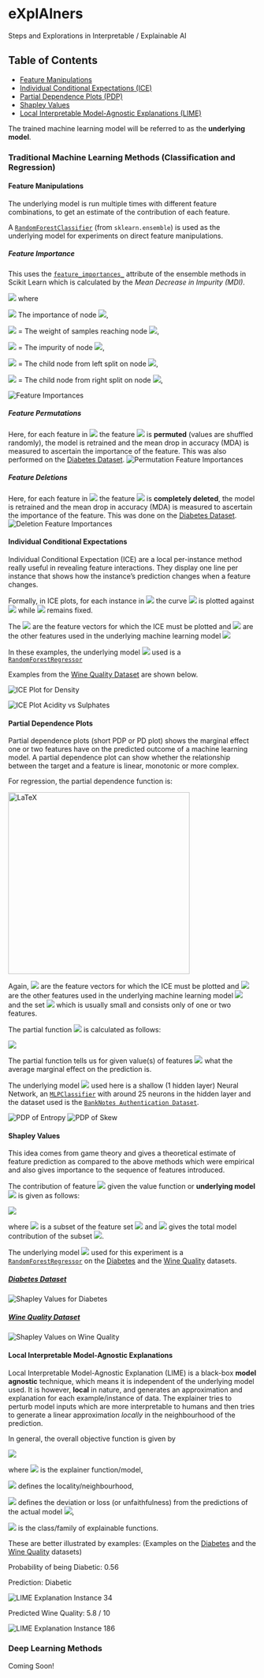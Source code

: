 # eXplAIners
Steps and Explorations in Interpretable / Explainable AI

## Table of Contents
- [Feature Manipulations](#feature-manipulations)
- [Individual Conditional Expectations (ICE)](#individual-conditional-expectations)
- [Partial Dependence Plots (PDP)](#partial-dependence-plots)
- [Shapley Values](#shapley-values)
- [Local Interpretable Model-Agnostic Explanations (LIME)](#local-interpretable-model-agnostic-explanations)

The trained machine learning model will be referred to as the **underlying model**.

### Traditional Machine Learning Methods (Classification and Regression)
#### Feature Manipulations
The underlying model is run multiple times with different feature combinations, to get an estimate of the contribution of each feature.

A [`RandomForestClassifier`](https://scikit-learn.org/stable/modules/generated/sklearn.ensemble.RandomForestClassifier.html) (from `sklearn.ensemble`) is used as the underlying model for experiments on direct feature manipulations.

##### Feature Importance
This uses the [`feature_importances_`](https://scikit-learn.org/stable/auto_examples/ensemble/plot_forest_importances.html) attribute of the ensemble methods in Scikit Learn which is calculated by the _Mean Decrease in Impurity (MDI)_.

<img src="https://render.githubusercontent.com/render/math?math=%24ni_j%20%3D%20w_jC_j%20-%20w_%7Bleft(j)%7DC_%7Bleft(j)%7D%20-%20w_%7Bright(j)%7DC_%7Bright(j)%7D%24">  where

<img src="https://render.githubusercontent.com/render/math?math=%24ni_j%20%3D%20%24"> The importance of node <img src="https://render.githubusercontent.com/render/math?math=%24j%24">,

<img src="https://render.githubusercontent.com/render/math?math=%24w_j%24"> = The weight of samples reaching node <img src="https://render.githubusercontent.com/render/math?math=%24j%24">,

<img src="https://render.githubusercontent.com/render/math?math=%24C_j%24"> = The impurity of node <img src="https://render.githubusercontent.com/render/math?math=%24j%24">,

<img src="https://render.githubusercontent.com/render/math?math=%24left(j)%24"> = The child node from left split on node <img src="https://render.githubusercontent.com/render/math?math=%24j%24">,

<img src="https://render.githubusercontent.com/render/math?math=%24right(j)%24"> = The child node from right split on node <img src="https://render.githubusercontent.com/render/math?math=%24j%24">,

![Feature Importances](assets/Classification/FeatureManipulations/FeatureImportances.png)

##### Feature Permutations
Here, for each feature in <img src="https://render.githubusercontent.com/render/math?math=%24(X_1%2C%20X_2%2C%20...%2C%20X_n)%24"> the feature <img src="https://render.githubusercontent.com/render/math?math=%24(X_i)%24"> is **permuted** (values are shuffled randomly), the model is retrained and the mean drop in accuracy (MDA) is measured to ascertain the importance of the feature. This was also performed on the [Diabetes Dataset](https://www.kaggle.com/uciml/pima-indians-diabetes-database).
![Permutation Feature Importances](assets/Classification/FeatureManipulations/PermutedFeatureImportances.png)

##### Feature Deletions
Here, for each feature in <img src="https://render.githubusercontent.com/render/math?math=%24(X_1%2C%20X_2%2C%20...%2C%20X_n)%24"> the feature <img src="https://render.githubusercontent.com/render/math?math=%24(X_i)%24"> is **completely deleted**, the model is retrained and the mean drop in accuracy (MDA) is measured to ascertain the importance of the feature. This was done on the [Diabetes Dataset](https://www.kaggle.com/uciml/pima-indians-diabetes-database).
![Deletion Feature Importances](assets/Classification/FeatureManipulations/DeletionFeatureImportances.png)


#### Individual Conditional Expectations
Individual Conditional Expectation (ICE) are a local per-instance method really useful in revealing feature interactions. 
They display one line per instance that shows how the instance’s prediction changes when a feature changes.

Formally, in ICE plots, for each instance in <img src="https://render.githubusercontent.com/render/math?math=%24%7B(x_S%5E%7B(i)%7D%2C%20x_C%5E%7B(i)%7D)%7D_%7Bi%3D1%7D%5EN%24"> the curve <img src="https://render.githubusercontent.com/render/math?math=%24%5Chat%7Bf%7D_S%5E%7B(i)%7D%24"> is plotted against <img src="https://render.githubusercontent.com/render/math?math=%24(x_S%5E%7B(i)%7D)%24"> while <img src="https://render.githubusercontent.com/render/math?math=%24(x_C%5E%7B(i)%7D)%24"> remains fixed.

The <img src="https://render.githubusercontent.com/render/math?math=%24x_S%24"> are the feature vectors for which the ICE must be plotted and <img src="https://render.githubusercontent.com/render/math?math=%24x_C%24"> are the other features used in the underlying machine learning model <img src="https://render.githubusercontent.com/render/math?math=%24%5Chat%7Bf%7D%24">

In these examples, the underlying model <img src="https://render.githubusercontent.com/render/math?math=%24%5Chat%7Bf%7D%24"> used is a [`RandomForestRegressor`](https://scikit-learn.org/stable/modules/generated/sklearn.ensemble.RandomForestRegressor.html)

Examples from the [Wine Quality Dataset](https://archive.ics.uci.edu/ml/datasets/wine+quality) are shown below.

![ICE Plot for Density](assets/Regression/ICE/ICEPlotFeaturedensity.png)

![ICE Plot Acidity vs Sulphates](assets/Regression/ICE/ICEPlotfixedacidityInteractionsulphates.png)

#### Partial Dependence Plots
Partial dependence plots (short PDP or PD plot) shows the marginal effect one or two features have on the predicted outcome of a machine learning model.
A partial dependence plot can show whether the relationship between the target and a feature is linear, monotonic or more complex.

For regression, the partial dependence function is:

<img width="368" alt="LaTeX" src="https://user-images.githubusercontent.com/13381361/132103266-2b2f132a-6501-4b49-a8da-0b6321ffc38e.png">

Again, <img src="https://render.githubusercontent.com/render/math?math=%24x_S%24"> are the feature vectors for which the ICE must be plotted and <img src="https://render.githubusercontent.com/render/math?math=%24x_C%24"> are the other features used in the underlying machine learning model <img src="https://render.githubusercontent.com/render/math?math=%24%5Chat%7Bf%7D%24"> and the set <img src="https://render.githubusercontent.com/render/math?math=%24S%24"> which is usually small and consists only of one or two features.

The partial function <img src="https://render.githubusercontent.com/render/math?math=%24%5Chat%7Bf%7D_%7Bx_S%7D%24"> is calculated as follows:

<img src="https://render.githubusercontent.com/render/math?math=%24%5Chat%7Bf%7D_%7Bx_S%7D(x_S)%20%3D%20%5Cfrac%7B1%7D%7Bn%7D%20%5Csum_%7Bi%3D1%7D%5En%5Chat%7Bf%7D(x_S%2C%20x_C%5E%7B(i)%7D)%24">

The partial function tells us for given value(s) of features <img src="https://render.githubusercontent.com/render/math?math=%24S%24"> what the average marginal effect on the prediction is.

The underlying model <img src="https://render.githubusercontent.com/render/math?math=%24%5Chat%7Bf%7D%24"> used here is a shallow (1 hidden layer) Neural Network, an [`MLPClassifier`](https://scikit-learn.org/stable/modules/generated/sklearn.neural_network.MLPClassifier.html) with around 25 neurons in the hidden layer and the dataset used is the [`BankNotes Authentication Dataset`](https://archive.ics.uci.edu/ml/datasets/banknote+authentication).

![PDP of Entropy](assets/PDPPlotWholeEntropy.png)
![PDP of Skew](assets/PDPPlotWholeSkew.png)

#### Shapley Values
This idea comes from game theory and gives a theoretical estimate of feature prediction as compared to the above methods which were empirical and also gives importance to the sequence of features introduced.

The contribution of feature <img src="https://render.githubusercontent.com/render/math?math=%24i%24"> given the value function or **underlying model** <img src="https://render.githubusercontent.com/render/math?math=%24v%24"> is given as follows:

<img src="https://render.githubusercontent.com/render/math?math=%24%5Cphi_i(v)%20%3D%20%5Csum_%7BS%20%5Csubseteq%20(N%20%5Cbackslash%20%5C%7Bi%5C%7D)%7D%5Cfrac%7B%7CS%7C!(%7CN%7C%20-%20%7CS%7C%20-%201)!%7D%7B%7CN%7C!%7D%20(v(S%5Ccup%7B%5C%7Bi%5C%7D%7D)%20-%20v(S))%24">

where <img src="https://render.githubusercontent.com/render/math?math=%24S%24"> is a subset of the feature set <img src="https://render.githubusercontent.com/render/math?math=%24N%24"> and <img src="https://render.githubusercontent.com/render/math?math=%24v(S)%24"> gives the total model contribution of the subset <img src="https://render.githubusercontent.com/render/math?math=%24S%24">.

The underlying model <img src="https://render.githubusercontent.com/render/math?math=%24v%24"> used for this experiment is a [`RandomForestRegressor`](https://scikit-learn.org/stable/modules/generated/sklearn.ensemble.RandomForestRegressor.html) on the [Diabetes](https://www.kaggle.com/uciml/pima-indians-diabetes-database) and the [Wine Quality](https://archive.ics.uci.edu/ml/datasets/wine+quality) datasets.

<h5><ins>Diabetes Dataset</ins></h5>

![Shapley Values for Diabetes](assets/Classification/SHAP/Class_1/ShapleyValues.png)

<h5><ins>Wine Quality Dataset</ins></h5>

![Shapley Values on Wine Quality](assets/Regression/SHAP/ShapleyValues.png)
#### Local Interpretable Model-Agnostic Explanations
Local Interpretable Model-Agnostic Explanation (LIME) 
is a black-box **model agnostic** technique, which means it is independent of the underlying model used. It is however, **local** in nature, and generates an approximation and explanation for each example/instance of data. The explainer tries to perturb model inputs which are more interpretable to humans and then tries to generate a linear approximation _locally_ in the neighbourhood of the prediction.

In general, the overall objective function is given by

<img src="https://render.githubusercontent.com/render/math?math=%24%5Cxi(x)%20%3D%20argmin_%7Bg%20%5Cin%20G%7D%5Cmathcal%7BL%7D(f%2C%20g%2C%20%5Cpi_x)%20%2B%20%5COmega(g)%24">

where <img src="https://render.githubusercontent.com/render/math?math=%24g(x)%24"> is the explainer function/model,

<img src="https://render.githubusercontent.com/render/math?math=%24%5Cpi_x%24"> defines the locality/neighbourhood,

<img src="https://render.githubusercontent.com/render/math?math=%24%5Cmathcal%7BL%7D%24"> defines the deviation or loss (or unfaithfulness) from the predictions of the actual model <img src="https://render.githubusercontent.com/render/math?math=%24f%24">,

<img src="https://render.githubusercontent.com/render/math?math=%24G%24"> is the class/family of explainable functions.

These are better illustrated by examples:
(Examples on the [Diabetes](https://www.kaggle.com/uciml/pima-indians-diabetes-database) and the [Wine Quality](https://archive.ics.uci.edu/ml/datasets/wine+quality) datasets)


Probability of being Diabetic: 0.56

Prediction: Diabetic

![LIME Explanation Instance 34](assets/Classification/LIME/LIMEexplainInstance34.png)


Predicted Wine Quality: 5.8 / 10

![LIME Explanation Instance 186](assets/Regression/LIME/LIMEexplainInstance186.png)

### Deep Learning Methods
Coming Soon!
